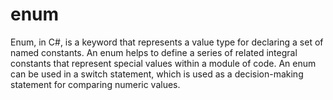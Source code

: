 # enum
Enum, in C#, is a keyword that represents a value type for declaring a set of named constants. An enum helps to define a series of related integral constants that represent special values within a module of code. An enum can be used in a switch statement, which is used as a decision-making statement for comparing numeric values.
